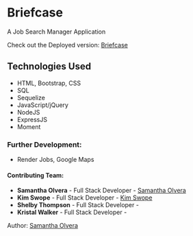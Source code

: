 # Briefcase
A Job Search Manager Application 

Check out the Deployed version: [Briefcase](https://intense-badlands-15017.herokuapp.com/)


## Technologies Used
 - HTML, Bootstrap, CSS
 - SQL
 - Sequelize
 - JavaScript/jQuery
 - NodeJS
 - ExpressJS
 - Moment
 
### Further Development:
- Render Jobs, Google Maps

#### Contributing Team:

* **Samantha Olvera** - Full Stack Developer - [Samantha Olvera](https://github.com/smolvera)
* **Kim Swope** - Full Stack Developer - [Kim Swope](https://github.com/Southerngirl13)
* **Shelby Thompson** - Full Stack Developer - 
* **Kristal Walker** - Full Stack Developer - 

Author: [Samantha Olvera](https://github.com/smolvera)